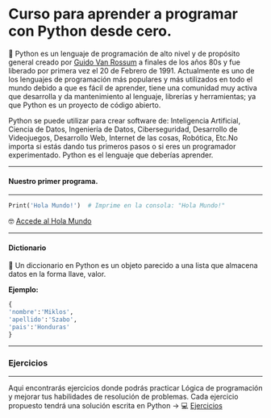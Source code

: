 # Curso para aprender a programar con Python desde cero.

:snake: Python es un lenguaje de programación de alto nivel y de propósito general creado por [Guido Van Rossum](https://es.wikipedia.org/wiki/Guido_van_Rossum) a finales de los años 80s y fue liberado por primera vez el 20 de Febrero de 1991. Actualmente es uno de los lenguajes de programación más populares y más utilizados en todo el mundo debido a que es fácil de aprender, tiene una comunidad muy activa que desarrolla y da mantenimiento al lenguaje, librerías y herramientas; ya que Python es un proyecto de código abierto. 

Python se puede utilizar para crear software de: Inteligencia Artificial, Ciencia de Datos, Ingeniería de Datos, Ciberseguridad, Desarrollo de Videojuegos, Desarrollo Web, Internet de las cosas, Robótica, Etc.No importa si estás dando tus primeros pasos o si eres un programador experimentado. Python es el lenguaje que deberías aprender.

---

#### Nuestro primer programa.
---
```py 
Print('Hola Mundo!')  # Imprime en la consola: "Hola Mundo!"
```

 :nerd_face: [Accede al Hola Mundo](./Codigo/holamundo.py)

---


#### Dictionario

:green_book:
Un diccionario en Python es un objeto parecido a una lista que almacena datos en la forma llave, valor.

**Ejemplo:**

```py
{
'nombre':'Miklos',
'apellido':'Szabo',
'pais':'Honduras'
}
```

---
### Ejercicios
---

Aqui encontrarás ejercicios donde podrás practicar Lógica de programación y mejorar tus habilidades de resolución de problemas.
Cada ejercicio propuesto tendrá una solución escrita en Python -> :computer: [Ejercicios](./Ejercicios/Ejercicios.md)